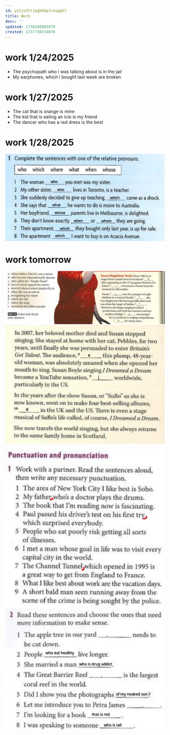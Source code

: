 ```yaml
---
id: y21ju5ttipgk0dp7cesgqh7
title: Work
desc: ''
updated: 1738160985970
created: 1737730154876
---
```

# work 1/24/2025
- The psychopath who i was talking about is in the jail
- My earphones, which i bought last week are broken

# work 1/27/2025
- The cat that is orange is mine
- The kid that is eating an icie is my friend
- The dancer who has a red dress is the best

# work 1/28/2025

![alt text](image-20.png)

# work tomorrow
![alt text](image-23.png)
![alt text](image-22.png)

![alt text](image-24.png)
![alt text](image-25.png)
